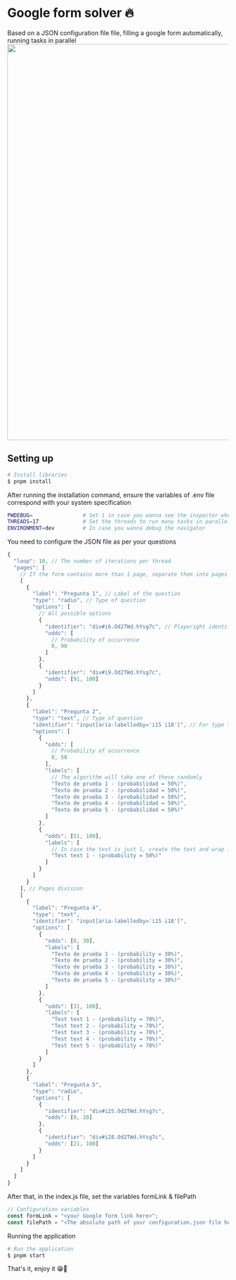 # Google form solver 🔥

Based on a JSON configuration file file, filling a google form automatically, running tasks in parallel
<img src="![Screenshot - Google form Filler]()" width="900" />

## Setting up

```bash
# Install libraries
$ pnpm install
```

After running the installation command, ensure the variables of .env file correspond with your system specification

```bash
PWDEBUG=                # Set 1 in case you wanna see the inspector when opening browsers
THREADS=17              # Set the threads to run many tasks in parallel
ENVIRONMENT=dev         # In case you wanna debug the navigator
```

You need to configure the JSON file as per your questions

```javascript
{
  "loop": 10, // The number of iterations per thread
  "pages": [
    // If the form contains more than 1 page, separate them into pages
    [
      {
        "label": "Pregunta 1", // Label of the question
        "type": "radio", // Type of question
        "options": [
          // All possible options
          {
            "identifier": "div#i6.Od2TWd.hYsg7c", // Playwright identifier
            "odds": [
              // Probability of occurrence
              0, 90
            ]
          },
          {
            "identifier": "div#i9.Od2TWd.hYsg7c",
            "odds": [91, 100]
          }
        ]
      },
      {
        "label": "Pregunta 2",
        "type": "text", // Type of question
        "identifier": "input[aria-labelledby='i15 i18']", // For type text, the identifier must be here
        "options": [
          {
            "odds": [
              // Probability of occurrence
              0, 50
            ],
            "labels": [
              // The algorithm will take one of these randomly
              "Texto de prueba 1 - (probabilidad = 50%)",
              "Texto de prueba 2 - (probabilidad = 50%)",
              "Texto de prueba 3 - (probabilidad = 50%)",
              "Texto de prueba 4 - (probabilidad = 50%)",
              "Texto de prueba 5 - (probabilidad = 50%)"
            ]
          },
          {
            "odds": [51, 100],
            "labels": [
              // In case the text is just 1, create the text and wrap it inside an array
              "Test text 1 - (probability = 50%)"
            ]
          }
        ]
      }
    ], // Pages division
    [
      {
        "label": "Pregunta 4",
        "type": "text",
        "identifier": "input[aria-labelledby='i15 i18']",
        "options": [
          {
            "odds": [0, 30],
            "labels": [
              "Texto de prueba 1 - (probability = 30%)",
              "Texto de prueba 2 - (probability = 30%)",
              "Texto de prueba 3 - (probability = 30%)",
              "Texto de prueba 4 - (probability = 30%)",
              "Texto de prueba 5 - (probability = 30%)"
            ]
          },
          {
            "odds": [31, 100],
            "labels": [
              "Test text 1 - (probability = 70%)",
              "Test text 2 - (probability = 70%)",
              "Test text 3 - (probability = 70%)",
              "Test text 4 - (probability = 70%)",
              "Test text 5 - (probability = 70%)"
            ]
          }
        ]
      },
      {
        "label": "Pregunta 5",
        "type": "radio",
        "options": [
          {
            "identifier": "div#i25.Od2TWd.hYsg7c",
            "odds": [0, 20]
          },
          {
            "identifier": "div#i28.Od2TWd.hYsg7c",
            "odds": [21, 100]
          }
        ]
      }
    ]
  ]
}
```

After that, in the index.js file, set the variables formLink & filePath

```javascript
// Configuration variables
const formLink = "<your Google form link here>";
const filePath = "<The absolute path of your configuration.json file here>";
```

Running the application

```bash
# Run the application
$ pnpm start
```

That's it, enjoy it 😁🚀
